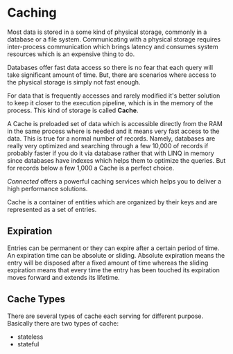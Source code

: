 # Caching

Most data is stored in a some kind of physical storage, commonly in a database or a file system. Communicating with a physical storage requires inter-process communication which brings latency and consumes system resources which is an expensive thing to do.

Databases offer fast data access so there is no fear that each query will take significant amount of time. But, there are scenarios where access to the physical storage is simply not fast enough.

For data that is frequently accesses and rarely modified it's better solution to keep it closer to the execution pipeline, which is in the memory of the process. This kind of storage is called **Cache**.

A Cache is preloaded set of data which is accessible directly from the RAM in the same process where is needed and it means very fast access to the data. This is true for a normal number of records. Namely, databases are really very optimized and searching through a few 10,000 of records if probably faster if you do it via database rather that with LINQ in memory since databases have indexes which helps them to optimize the queries. But for records below a few 1,000 a Cache is a perfect choice.

*Connected* offers a powerful caching services which helps you to deliver a high performance solutions.

Cache is a container of entities which are organized by their keys and are represented as a set of entries. 

## Expiration
Entries can be permanent or they can expire after a certain period of time. An expiration time can be absolute or sliding. Absolute expiration means the entry will be disposed after a fixed amount of time whereas the sliding expiration means that every time the entry has been touched its expiration moves forward and extends its lifetime.

## Cache Types
There are several types of cache each serving for different purpose. Basically there are two types of cache:

- stateless
- stateful

